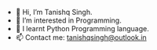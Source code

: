 - 👋 Hi, I’m Tanishq Singh.
- 👀 I’m interested in Programming.
- 🌱 I learnt Python Programming language.
- 📫 Contact me: tanishqsingh@outlook.in

<!---
singhtanishq is a ✨ special ✨ repository because its `README.md` (this file) appears on your GitHub profile.
You can click the Preview link to take a look at your changes.
--->
